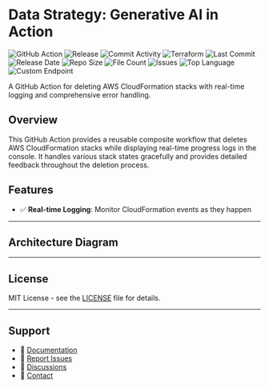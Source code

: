 # Data Strategy: Generative AI in Action

![GitHub Action](https://img.shields.io/badge/GitHub-Action-blue?logo=github)&nbsp;![Release](https://github.com/subhamay-bhattacharyya/4001-gen-ai-tf/actions/workflows/release.yaml/badge.svg)&nbsp;![Commit Activity](https://img.shields.io/github/commit-activity/t/subhamay-bhattacharyya/4001-gen-ai-tf)&nbsp;![Terraform](https://img.shields.io/badge/AWS-Terraform-orange?logo=amazonaws)&nbsp;![Last Commit](https://img.shields.io/github/last-commit/subhamay-bhattacharyya/4001-gen-ai-tf)&nbsp;![Release Date](https://img.shields.io/github/release-date/subhamay-bhattacharyya/4001-gen-ai-tf)&nbsp;![Repo Size](https://img.shields.io/github/repo-size/subhamay-bhattacharyya/4001-gen-ai-tf)&nbsp;![File Count](https://img.shields.io/github/directory-file-count/subhamay-bhattacharyya/4001-gen-ai-tf)&nbsp;![Issues](https://img.shields.io/github/issues/subhamay-bhattacharyya/4001-gen-ai-tf)&nbsp;![Top Language](https://img.shields.io/github/languages/top/subhamay-bhattacharyya/4001-gen-ai-tf)&nbsp;![Custom Endpoint](https://img.shields.io/endpoint?url=https://gist.githubusercontent.com/bsubhamay/064c4790b309e2e47472337e1c91075e/raw/4001-gen-ai-tf.json?)


A GitHub Action for deleting AWS CloudFormation stacks with real-time logging and comprehensive error handling.

## Overview

This GitHub Action provides a reusable composite workflow that deletes AWS CloudFormation stacks while displaying real-time progress logs in the console. It handles various stack states gracefully and provides detailed feedback throughout the deletion process.

## Features

- ✅ **Real-time Logging**: Monitor CloudFormation events as they happen

---

## Architecture Diagram


---

## License

MIT License - see the [LICENSE](LICENSE) file for details.

---

## Support

- 📖 [Documentation](https://github.com/subhamay-bhattacharyya/4001-gen-ai-tf/wiki)
- 🐛 [Report Issues](https://github.com/subhamay-bhattacharyya/4001-gen-ai-tf/issues)
- 💬 [Discussions](https://github.com/subhamay-bhattacharyya/4001-gen-ai-tf/discussions)
- 📧 [Contact](mailto:support@subhamay.aws@gmail.com)